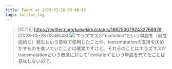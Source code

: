 ```yaml
---
title: Tweet at 2023-05-28 03:46:43
tags: twitter_log
---
```


> [!CITE] https://twitter.com/kaisekiriu/status/1662530792432766976 (2023-05-28 03:46:43)
> ![](https://twitter.com/kaisekiriu/status/1662530792432766976)
> エラズマスが"evolution"という単語を（前成説的な）発生という意味で使用したことや、transmutationの支持を仄めかすものを書いていたことは確実ですけど、それらのことはエラズマスがtransmutationという概念に対して"evolution"という単語を充てたことは意味しないので。
